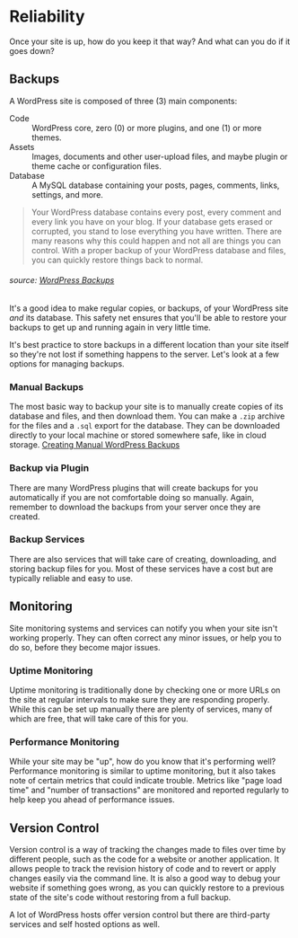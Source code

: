 # Reliability
Once your site is up, how do you keep it that way?  And what can you do if it goes down?

## Backups
A WordPress site is composed of three (3) main components:

<dl>
<dt>Code</dt>
	<dd>WordPress core, zero (0) or more plugins, and one (1) or more themes.</dd>
<dt>Assets</dt>
 	<dd>Images, documents and other user-upload files, and maybe plugin or theme cache or configuration files.</dd>
<dt>Database</dt>		  
	<dd>A MySQL database containing your posts, pages, comments, links, settings, and more.</dd>
</dl>

> Your WordPress database contains every post, every comment and every link you have on your blog. If your database gets erased or corrupted, you stand to lose everything you have written. There are many reasons why this could happen and not all are things you can control. With a proper backup of your WordPress database and files, you can quickly restore things back to normal.

###### source: [WordPress Backups](https://codex.wordpress.org/WordPress_Backups)

It's a good idea to make regular copies, or backups, of your WordPress site *and* its database.  This safety net ensures that you'll be able to restore your backups to get up and running again in very little time.

It's best practice to store backups in a different location than your site itself so they're not lost if something happens to the server. Let's look at a few options for managing backups.

### Manual Backups
The most basic way to backup your site is to manually create copies of its database and files, and then download them. You can make a `.zip` archive for the files and a `.sql` export for the database. They can be downloaded directly to your local machine or stored somewhere safe, like in cloud storage. [Creating Manual WordPress Backups](https://codex.wordpress.org/WordPress_Backups#Backing_Up_Your_WordPress_Site)

### Backup via Plugin
There are many WordPress plugins that will create backups for you automatically if you are not comfortable doing so manually. Again, remember to download the backups from your server once they are created.

### Backup Services
There are also services that will take care of creating, downloading, and storing backup files for you. Most of these services have a cost but are typically reliable and easy to use.

## Monitoring
Site monitoring systems and services can notify you when your site isn't working properly.  They can often correct any minor issues, or help you to do so, before they become major issues.

### Uptime Monitoring
Uptime monitoring is traditionally done by checking one or more URLs on the site at regular intervals to make sure they are responding properly. While this can be set up manually there are plenty of services, many of which are free, that will take care of this for you.

### Performance Monitoring
While your site may be "up", how do you know that it's performing well? Performance monitoring is similar to uptime monitoring, but it also takes note of certain metrics that could indicate trouble.  Metrics like "page load time" and "number of transactions" are monitored and reported regularly to help keep you ahead of performance issues.

## Version Control
Version control is a way of tracking the changes made to files over time by different people, such as the code for a website or another application. It allows people to track the revision history of code and to revert or apply changes easily via the command line. It is also a good way to debug your website if something goes wrong, as you can quickly restore to a previous state of the site's code without restoring from a full backup.

A lot of WordPress hosts offer version control but there are third-party services and self hosted options as well.
